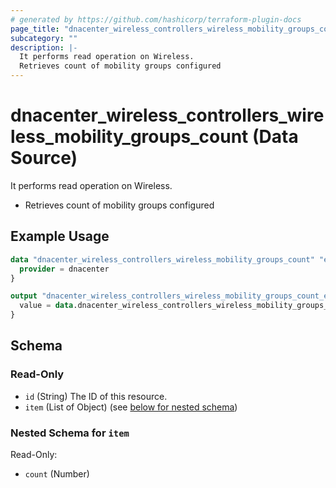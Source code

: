 ```yaml
---
# generated by https://github.com/hashicorp/terraform-plugin-docs
page_title: "dnacenter_wireless_controllers_wireless_mobility_groups_count Data Source - terraform-provider-dnacenter"
subcategory: ""
description: |-
  It performs read operation on Wireless.
  Retrieves count of mobility groups configured
---
```


# dnacenter_wireless_controllers_wireless_mobility_groups_count (Data Source)

It performs read operation on Wireless.

- Retrieves count of mobility groups configured

## Example Usage

```terraform
data "dnacenter_wireless_controllers_wireless_mobility_groups_count" "example" {
  provider = dnacenter
}

output "dnacenter_wireless_controllers_wireless_mobility_groups_count_example" {
  value = data.dnacenter_wireless_controllers_wireless_mobility_groups_count.example.item
}
```

<!-- schema generated by tfplugindocs -->
## Schema

### Read-Only

- `id` (String) The ID of this resource.
- `item` (List of Object) (see [below for nested schema](#nestedatt--item))

<a id="nestedatt--item"></a>
### Nested Schema for `item`

Read-Only:

- `count` (Number)
